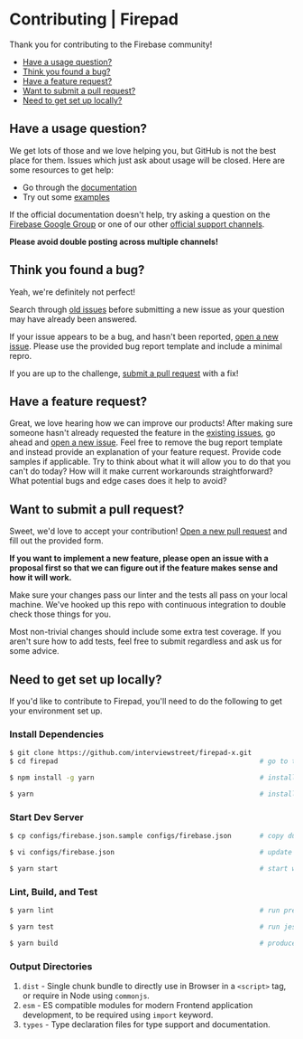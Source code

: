# Contributing | Firepad

Thank you for contributing to the Firebase community!

- [Have a usage question?](#question)
- [Think you found a bug?](#issue)
- [Have a feature request?](#feature)
- [Want to submit a pull request?](#submit)
- [Need to get set up locally?](#local-setup)

## <a name="question"></a>Have a usage question?

We get lots of those and we love helping you, but GitHub is not the best place for them. Issues
which just ask about usage will be closed. Here are some resources to get help:

- Go through the [documentation](https://firepad.io/docs/)
- Try out some [examples](../examples/README.md)

If the official documentation doesn't help, try asking a question on the
[Firebase Google Group](https://groups.google.com/forum/#!forum/firebase-talk) or one of our
other [official support channels](https://firebase.google.com/support/).

**Please avoid double posting across multiple channels!**

## <a name="issue"></a>Think you found a bug?

Yeah, we're definitely not perfect!

Search through [old issues](https://github.com/interviewstreet/firepad-x/issues) before submitting a new
issue as your question may have already been answered.

If your issue appears to be a bug, and hasn't been reported,
[open a new issue](https://github.com/interviewstreet/firepad-x/issues/new). Please use the provided bug
report template and include a minimal repro.

If you are up to the challenge, [submit a pull request](#submit) with a fix!

## <a name="feature"></a>Have a feature request?

Great, we love hearing how we can improve our products! After making sure someone hasn't already
requested the feature in the [existing issues](https://github.com/interviewstreet/firepad-x/issues), go
ahead and [open a new issue](https://github.com/interviewstreet/firepad-x/issues/new). Feel free to remove
the bug report template and instead provide an explanation of your feature request. Provide code
samples if applicable. Try to think about what it will allow you to do that you can't do today? How
will it make current workarounds straightforward? What potential bugs and edge cases does it help to
avoid?

## <a name="submit"></a>Want to submit a pull request?

Sweet, we'd love to accept your contribution! [Open a new pull request](https://github.com/interviewstreet/firepad-x/pull/new/master)
and fill out the provided form.

**If you want to implement a new feature, please open an issue with a proposal first so that we can
figure out if the feature makes sense and how it will work.**

Make sure your changes pass our linter and the tests all pass on your local machine. We've hooked
up this repo with continuous integration to double check those things for you.

Most non-trivial changes should include some extra test coverage. If you aren't sure how to add
tests, feel free to submit regardless and ask us for some advice.

## <a name="local-setup"></a>Need to get set up locally?

If you'd like to contribute to Firepad, you'll need to do the following to get your environment set up.

### Install Dependencies

```bash
$ git clone https://github.com/interviewstreet/firepad-x.git
$ cd firepad                                                  # go to the firepad directory

$ npm install -g yarn                                         # install yarn globally

$ yarn                                                        # install local npm build / test dependencies
```

### Start Dev Server

```bash
$ cp configs/firebase.json.sample configs/firebase.json       # copy dummy config file

$ vi configs/firebase.json                                    # update configuration

$ yarn start                                                  # start webpack server
```

### Lint, Build, and Test

```bash
$ yarn lint                                                   # run prettier

$ yarn test                                                   # run jest test suites

$ yarn build                                                  # produces output bundles
```

### Output Directories

1. `dist` - Single chunk bundle to directly use in Browser in a `<script>` tag, or require in Node using `commonjs`.
2. `esm` - ES compatible modules for modern Frontend application development, to be required using `import` keyword.
3. `types` - Type declaration files for type support and documentation.
